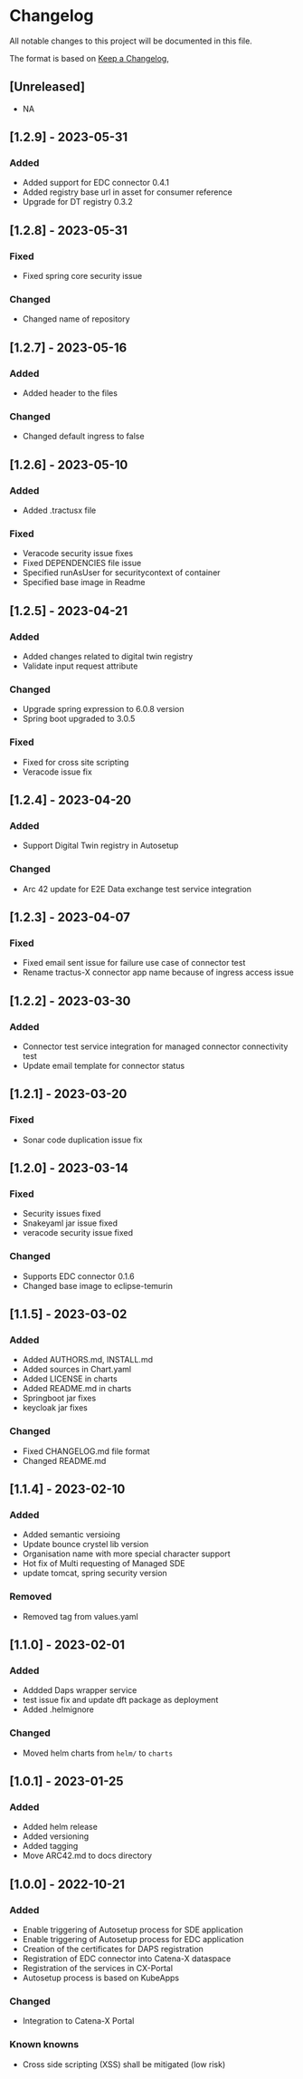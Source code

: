 # Changelog

All notable changes to this project will be documented in this file.

The format is based on [Keep a Changelog](https://keepachangelog.com/en/1.0.0/),

## [Unreleased]
 - NA
 
 ## [1.2.9] - 2023-05-31

### Added
 - Added support for EDC connector 0.4.1
 - Added registry base url in asset for consumer reference
 - Upgrade for DT registry 0.3.2


## [1.2.8] - 2023-05-31

### Fixed
 - Fixed spring core security issue
 
### Changed
 - Changed name of repository

## [1.2.7] - 2023-05-16

### Added
 - Added header to the files
 
### Changed
 - Changed default ingress to false
 
## [1.2.6] - 2023-05-10

### Added
 - Added .tractusx file
 
### Fixed
 - Veracode security issue fixes
 - Fixed DEPENDENCIES file issue
 - Specified runAsUser for securitycontext of container
 - Specified base image in Readme

## [1.2.5] - 2023-04-21

### Added
 - Added changes related to digital twin registry
 - Validate input request attribute

### Changed
 - Upgrade spring expression to 6.0.8 version
 - Spring boot upgraded to 3.0.5

### Fixed
 - Fixed for cross site scripting
 - Veracode issue fix

## [1.2.4] - 2023-04-20

### Added
 - Support Digital Twin registry in Autosetup

### Changed
 - Arc 42 update for E2E Data exchange test service integration


## [1.2.3] - 2023-04-07

### Fixed
 - Fixed email sent issue for failure use case of connector test
 - Rename tractus-X connector app name because of ingress access issue

## [1.2.2] - 2023-03-30

### Added
 - Connector test service integration for managed connector connectivity test
 - Update email template for connector status

## [1.2.1] - 2023-03-20

### Fixed
 - Sonar code duplication issue fix

## [1.2.0] - 2023-03-14

### Fixed
 - Security issues fixed
 - Snakeyaml jar issue fixed
 - veracode security issue fixed

### Changed
 - Supports EDC connector 0.1.6
 - Changed base image to eclipse-temurin
 

## [1.1.5] - 2023-03-02

### Added
 - Added AUTHORS.md, INSTALL.md
 - Added sources in Chart.yaml
 - Added LICENSE in charts
 - Added README.md in charts
 - Springboot jar fixes
 - keycloak jar fixes


### Changed
 - Fixed CHANGELOG.md file format
 - Changed README.md


## [1.1.4] - 2023-02-10

### Added
 - Added semantic versioing
 - Update bounce crystel lib version
 - Organisation name with more special character support
 - Hot fix of Multi requesting of Managed SDE 
 - update tomcat, spring security version 
 
### Removed 
 - Removed tag from values.yaml

## [1.1.0] - 2023-02-01

### Added
 - Addded Daps wrapper service
 - test issue fix and update dft package as deployment
 - Added .helmignore
 
### Changed
- Moved helm charts from `helm/` to `charts`

## [1.0.1] - 2023-01-25

### Added
 - Added helm release
 - Added versioning
 - Added tagging
 - Move ARC42.md to docs directory 

## [1.0.0] - 2022-10-21

### Added
- Enable triggering of Autosetup process for SDE application
- Enable triggering of Autosetup process for EDC application
- Creation of the certificates for DAPS registration
- Registration of EDC connector into Catena-X dataspace
- Registration of the services in CX-Portal
- Autosetup process is based on KubeApps

### Changed
- Integration to Catena-X Portal 

### Known knowns
- Cross side scripting (XSS) shall be mitigated (low risk)
